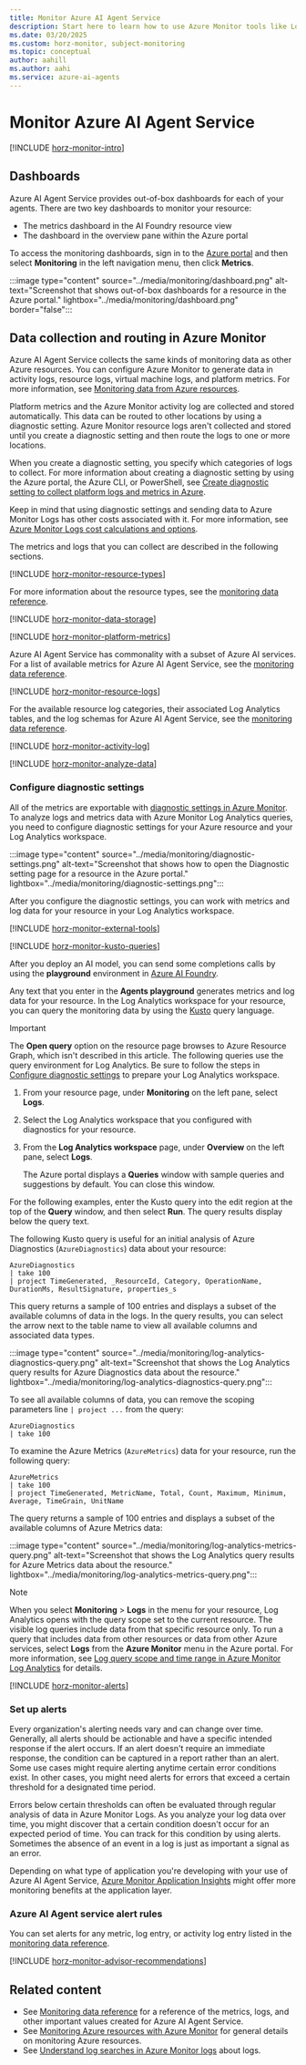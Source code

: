 ```yaml
---
title: Monitor Azure AI Agent Service
description: Start here to learn how to use Azure Monitor tools like Log Analytics to capture and analyze metrics and data logs for your Azure AI Agent Service.
ms.date: 03/20/2025
ms.custom: horz-monitor, subject-monitoring
ms.topic: conceptual
author: aahill
ms.author: aahi
ms.service: azure-ai-agents
---
```


# Monitor Azure AI Agent Service

[!INCLUDE [horz-monitor-intro](~/reusable-content/ce-skilling/azure/includes/azure-monitor/horizontals/horz-monitor-intro.md)]

## Dashboards

Azure AI Agent Service provides out-of-box dashboards for each of your agents. There are two key dashboards to monitor your resource: 

- The metrics dashboard in the AI Foundry resource view 
- The dashboard in the overview pane within the Azure portal 

To access the monitoring dashboards, sign in to the [Azure portal](https://portal.azure.com) and then select **Monitoring** in the left navigation menu, then click **Metrics**.


:::image type="content" source="../media/monitoring/dashboard.png" alt-text="Screenshot that shows out-of-box dashboards for a resource in the Azure portal." lightbox="../media/monitoring/dashboard.png" border="false":::


## Data collection and routing in Azure Monitor

Azure AI Agent Service collects the same kinds of monitoring data as other Azure resources. You can configure Azure Monitor to generate data in activity logs, resource logs, virtual machine logs, and platform metrics. For more information, see [Monitoring data from Azure resources](/azure/azure-monitor/essentials/monitor-azure-resource#monitoring-data-from-azure-resources).

Platform metrics and the Azure Monitor activity log are collected and stored automatically. This data can be routed to other locations by using a diagnostic setting. Azure Monitor resource logs aren't collected and stored until you create a diagnostic setting and then route the logs to one or more locations.

When you create a diagnostic setting, you specify which categories of logs to collect. For more information about creating a diagnostic setting by using the Azure portal, the Azure CLI, or PowerShell, see [Create diagnostic setting to collect platform logs and metrics in Azure](/azure/azure-monitor/platform/diagnostic-settings).

Keep in mind that using diagnostic settings and sending data to Azure Monitor Logs has other costs associated with it. For more information, see [Azure Monitor Logs cost calculations and options](/azure/azure-monitor/logs/cost-logs).

The metrics and logs that you can collect are described in the following sections.

[!INCLUDE [horz-monitor-resource-types](~/reusable-content/ce-skilling/azure/includes/azure-monitor/horizontals/horz-monitor-resource-types.md)]

For more information about the resource types, see the [monitoring data reference](../monitor-openai-reference.md).

[!INCLUDE [horz-monitor-data-storage](~/reusable-content/ce-skilling/azure/includes/azure-monitor/horizontals/horz-monitor-data-storage.md)]

[!INCLUDE [horz-monitor-platform-metrics](~/reusable-content/ce-skilling/azure/includes/azure-monitor/horizontals/horz-monitor-platform-metrics.md)]

Azure AI Agent Service has commonality with a subset of Azure AI services. For a list of available metrics for Azure AI Agent Service, see the [monitoring data reference](../monitor-openai-reference.md#metrics).

<!-- ## OPTIONAL [TODO-replace-with-service-name] metrics
If your service uses any non-Azure Monitor based metrics, add the following include and more information.
[!INCLUDE [horz-monitor-custom-metrics](~/reusable-content/ce-skilling/azure/includes/azure-monitor/horizontals/horz-monitor-non-monitor-metrics.md)] -->

[!INCLUDE [horz-monitor-resource-logs](~/reusable-content/ce-skilling/azure/includes/azure-monitor/horizontals/horz-monitor-resource-logs.md)]

For the available resource log categories, their associated Log Analytics tables, and the log schemas for Azure AI Agent Service, see the [monitoring data reference](../monitor-openai-reference.md#resource-logs).

<!-- OPTIONAL. If your service doesn't collect Azure Monitor resource logs, use the following include [!INCLUDE [horz-monitor-no-resource-logs](~/reusable-content/ce-skilling/azure/includes/azure-monitor/horizontals/horz-monitor-no-resource-logs.md)] -->

[!INCLUDE [horz-monitor-activity-log](~/reusable-content/ce-skilling/azure/includes/azure-monitor/horizontals/horz-monitor-activity-log.md)]

[!INCLUDE [horz-monitor-analyze-data](~/reusable-content/ce-skilling/azure/includes/azure-monitor/horizontals/horz-monitor-analyze-data.md)]

### Configure diagnostic settings

All of the metrics are exportable with [diagnostic settings in Azure Monitor](/azure/azure-monitor/essentials/diagnostic-settings). To analyze logs and metrics data with Azure Monitor Log Analytics queries, you need to configure diagnostic settings for your Azure resource and your Log Analytics workspace.

:::image type="content" source="../media/monitoring/diagnostic-settings.png" alt-text="Screenshot that shows how to open the Diagnostic setting page for a resource in the Azure portal." lightbox="../media/monitoring/diagnostic-settings.png":::

After you configure the diagnostic settings, you can work with metrics and log data for your resource in your Log Analytics workspace.

[!INCLUDE [horz-monitor-external-tools](~/reusable-content/ce-skilling/azure/includes/azure-monitor/horizontals/horz-monitor-external-tools.md)]

[!INCLUDE [horz-monitor-kusto-queries](~/reusable-content/ce-skilling/azure/includes/azure-monitor/horizontals/horz-monitor-kusto-queries.md)]

After you deploy an AI model, you can send some completions calls by using the **playground** environment in [Azure AI Foundry](https://ai.azure.com/).

Any text that you enter in the **Agents playground** generates metrics and log data for your resource. In the Log Analytics workspace for your resource, you can query the monitoring data by using the [Kusto](/azure/data-explorer/kusto/query/) query language.

> [!IMPORTANT]
> The **Open query** option on the resource page browses to Azure Resource Graph, which isn't described in this article.
> The following queries use the query environment for Log Analytics. Be sure to follow the steps in [Configure diagnostic settings](#configure-diagnostic-settings) to prepare your Log Analytics workspace.

1. From your resource page, under **Monitoring** on the left pane, select **Logs**.
1. Select the Log Analytics workspace that you configured with diagnostics for your resource.
1. From the **Log Analytics workspace** page, under **Overview** on the left pane, select **Logs**.

   The Azure portal displays a **Queries** window with sample queries and suggestions by default. You can close this window.

For the following examples, enter the Kusto query into the edit region at the top of the **Query** window, and then select **Run**. The query results display below the query text.

The following Kusto query is useful for an initial analysis of Azure Diagnostics (`AzureDiagnostics`) data about your resource:

```kusto
AzureDiagnostics
| take 100
| project TimeGenerated, _ResourceId, Category, OperationName, DurationMs, ResultSignature, properties_s
```

This query returns a sample of 100 entries and displays a subset of the available columns of data in the logs. In the query results, you can select the arrow next to the table name to view all available columns and associated data types.

:::image type="content" source="../media/monitoring/log-analytics-diagnostics-query.png" alt-text="Screenshot that shows the Log Analytics query results for Azure Diagnostics data about the resource." lightbox="../media/monitoring/log-analytics-diagnostics-query.png":::

To see all available columns of data, you can remove the scoping parameters line `| project ...` from the query:

```kusto
AzureDiagnostics
| take 100
```

To examine the Azure Metrics (`AzureMetrics`) data for your resource, run the following query:

```kusto
AzureMetrics
| take 100
| project TimeGenerated, MetricName, Total, Count, Maximum, Minimum, Average, TimeGrain, UnitName
```

The query returns a sample of 100 entries and displays a subset of the available columns of Azure Metrics data:

:::image type="content" source="../media/monitoring/log-analytics-metrics-query.png" alt-text="Screenshot that shows the Log Analytics query results for Azure Metrics data about the resource." lightbox="../media/monitoring/log-analytics-metrics-query.png":::

> [!NOTE]
> When you select **Monitoring** > **Logs** in the menu for your resource, Log Analytics opens with the query scope set to the current resource. The visible log queries include data from that specific resource only. To run a query that includes data from other resources or data from other Azure services, select **Logs** from the **Azure Monitor** menu in the Azure portal. For more information, see [Log query scope and time range in Azure Monitor Log Analytics](/azure/azure-monitor/logs/scope) for details.

[!INCLUDE [horz-monitor-alerts](~/reusable-content/ce-skilling/azure/includes/azure-monitor/horizontals/horz-monitor-alerts.md)]

### Set up alerts

Every organization's alerting needs vary and can change over time. Generally, all alerts should be actionable and have a specific intended response if the alert occurs. If an alert doesn't require an immediate response, the condition can be captured in a report rather than an alert. Some use cases might require alerting anytime certain error conditions exist. In other cases, you might need alerts for errors that exceed a certain threshold for a designated time period.

Errors below certain thresholds can often be evaluated through regular analysis of data in Azure Monitor Logs. As you analyze your log data over time, you might discover that a certain condition doesn't occur for an expected period of time. You can track for this condition by using alerts. Sometimes the absence of an event in a log is just as important a signal as an error.

Depending on what type of application you're developing with your use of Azure AI Agent Service, [Azure Monitor Application Insights](/azure/azure-monitor/overview) might offer more monitoring benefits at the application layer.

### Azure AI Agent service alert rules

You can set alerts for any metric, log entry, or activity log entry listed in the [monitoring data reference](../monitor-openai-reference.md).

[!INCLUDE [horz-monitor-advisor-recommendations](~/reusable-content/ce-skilling/azure/includes/azure-monitor/horizontals/horz-monitor-advisor-recommendations.md)]

## Related content

- See [Monitoring data reference](../monitor-openai-reference.md) for a reference of the metrics, logs, and other important values created for Azure AI Agent Service.
- See [Monitoring Azure resources with Azure Monitor](/azure/azure-monitor/essentials/monitor-azure-resource) for general details on monitoring Azure resources.
- See [Understand log searches in Azure Monitor logs](/azure/azure-monitor/logs/log-query-overview) about logs.
